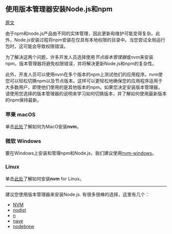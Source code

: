 ## 使用版本管理器安装Node.js和npm

[原文](https://docs.npmjs.com/getting-started/installing-node#using-a-version-manager-to-install-nodejs-and-npm)

由于npm和node.js产品由不同的实体管理，因此更新和维护可能变得复杂。此外，Node.js安装过程将npm安装在仅具有本地权限的目录中。当您尝试全局运行包时，这可能会导致权限错误。

为了解决这两个问题，许多开发人员选择使用*节点版本管理器*或*nvm*来安装npm。版本管理器将避免权限错误，并将解决更新Node.js和npm的复杂性。

此外，开发人员可以使用nvm在多个版本的npm上测试他们的应用程序。nvm使您可以轻松切换npm以及节点版本。这样可以更轻松地确保您的应用程序适用于大多数用户，即使他们使用的是其他版本的npm。如果您决定安装版本管理器，请使用您选择的版本管理器的说明来学习如何切换版本，并了解如何使用最新版本的npm保持最新。

### 苹果 macOS

单击[此处](https://github.com/creationix/nvm/blob/master/README.md#installation)了解如何为MacO安装**nvm**。

### 微软 Windows

要在Windows上安装和管理npm和Node.js，我们建议使用[nvm-windows](https://github.com/coreybutler/nvm-windows)。

### Linux

单击[此处](https://github.com/creationix/nvm/blob/master/README.md#installation)了解如何安装**nvm** for Linux。



----

建议您使用版本管理器来安装Node.js. 有很多很棒的选择，这里有几个：

* [NVM](https://github.com/creationix/nvm)
* [nodist](https://github.com/marcelklehr/nodist)
* [n](https://github.com/tj/n)
* [nave](https://github.com/isaacs/nave)
* [nodebrew](https://github.com/hokaccha/nodebrew)